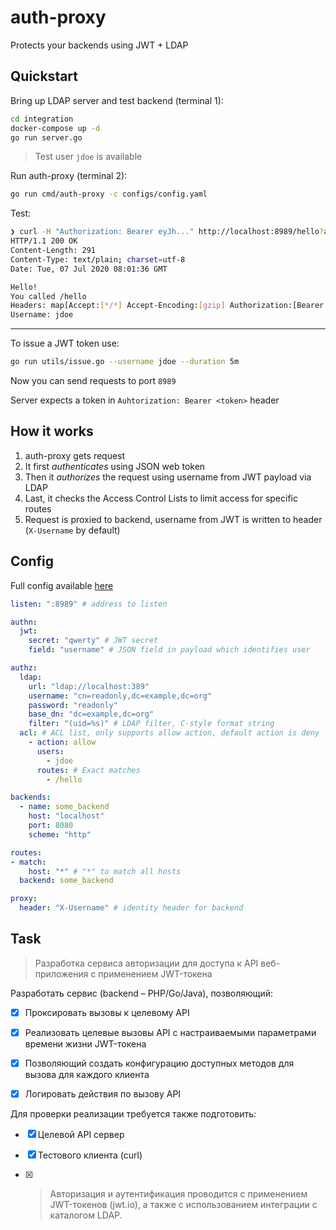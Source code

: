 # auth-proxy

Protects your backends using JWT + LDAP

## Quickstart

Bring up LDAP server and test backend (terminal 1):
```bash
cd integration
docker-compose up -d
go run server.go
```

> Test user `jdoe` is available

Run auth-proxy (terminal 2):
```bash
go run cmd/auth-proxy -c configs/config.yaml
```

Test:
```bash
❯ curl -H "Authorization: Bearer eyJh..." http://localhost:8989/hello?abc=xyz -i
HTTP/1.1 200 OK
Content-Length: 291
Content-Type: text/plain; charset=utf-8
Date: Tue, 07 Jul 2020 08:01:36 GMT

Hello!
You called /hello
Headers: map[Accept:[*/*] Accept-Encoding:[gzip] Authorization:[Bearer eyJh...] User-Agent:[curl/7.68.0] X-Forwarded-For:[127.0.0.1] X-Username:[jdoe]]
Username: jdoe
```
---
To issue a JWT token use:
```bash
go run utils/issue.go --username jdoe --duration 5m
```

Now you can send requests to port `8989`

Server expects a token in `Auhtorization: Bearer <token>` header

## How it works

1. auth-proxy gets request
2. It first _authenticates_ using JSON web token
3. Then it _authorizes_ the request using username from JWT payload via LDAP
4. Last, it checks the Access Control Lists to limit access for specific routes
5. Request is proxied to backend, username from JWT is written to header (`X-Username` by default)

## Config

Full config available [here](./configs/config.yaml)

```yaml
listen: ":8989" # address to listen

authn:
  jwt:
    secret: "qwerty" # JWT secret
    field: "username" # JSON field in payload which identifies user

authz:
  ldap:
    url: "ldap://localhost:389"
    username: "cn=readonly,dc=example,dc=org"
    password: "readonly"
    base_dn: "dc=example,dc=org"
    filter: "(uid=%s)" # LDAP filter, C-style format string
  acl: # ACL list, only supports allow action, default action is deny
    - action: allow
      users:
        - jdoe
      routes: # Exact matches
        - /hello

backends:
  - name: some_backend
    host: "localhost"
    port: 8080
    scheme: "http"

routes:
- match:
    host: "*" # "*" to match all hosts
  backend: some_backend

proxy:
  header: "X-Username" # identity header for backend
```

## Task

> Разработка сервиса авторизации для доступа к API веб-приложения с применением JWT-токена

Разработать сервис (backend – PHP/Go/Java), позволяющий:
- [x] Проксировать вызовы к целевому API
- [x] Реализовать целевые вызовы API с настраиваемыми параметрами времени жизни JWT-токена
- [x] Позволяющий создать конфигурацию доступных методов для вызова для каждого клиента
- [x] Логировать действия по вызову API


Для проверки реализации требуется также подготовить:

- [x] Целевой API сервер
- [x] Тестового клиента (curl)

- [x] > Авторизация и аутентификация проводится с применением JWT-токенов (jwt.io), а также с использованием интеграции с каталогом LDAP.
